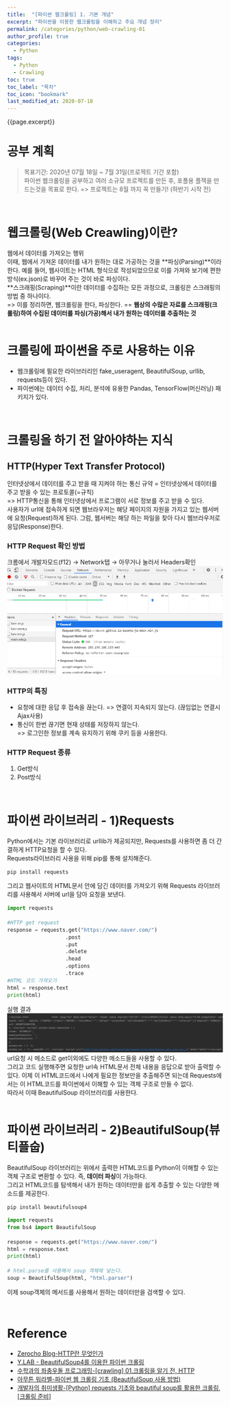 ```yaml
---
title:  "[파이썬 웹크롤링] 1. 기본 개념"
excerpt: "파이썬을 이용한 웹크롤링을 이해하고 주요 개념 정리"
permalink: /categories/python/web-crawling-01
author_profile: true
categories:
  - Python
tags:
  - Python
  - Crawling 
toc: true
toc_label: "목차"
toc_icon: "bookmark"
last_modified_at: 2020-07-18
---
```


{{page.excerpt}}  

# 공부 계획  
> 목표기간: 2020년 07월 18일 ~ 7월 31일(프로젝트 기간 포함)  
파이썬 웹크롤링을 공부하고 여러 소규모 프로젝트를 만든 후, 포폴용 플젝을 만드는것을 목표로 한다.
=> 프로젝트는 8월 까지 꼭 만들기! (하반기 시작 전)  
<br/>

# 웹크롤링(Web Creawling)이란?
웹에서 데이터를 가져오는 행위   
이때, 웹에서 가져온 데이터를 내가 원하는 대로 가공하는 것을 **파싱(Parsing)**이라 한다.
예를 들어, 웹사이트는 HTML 형식으로 작성되었으므로 이를 가져와 보기에 편한 방식(ex.json)로 바꾸어 주는 것이 바로 파싱이다.  
**스크래핑(Scraping)**이란 데이터를 수집하는 모든 과정으로, 크롤링은 스크래핑의 방법 중 하나이다.  
=> 이를 정리하면, 웹크롤링을 한다, 파싱한다. == **웹상의 수많은 자료를 스크래핑(크롤링)하여 수집된 데이터를 파싱(가공)해서 내가 원하는 데이터를 추출하는 것**  
<br/>

# 크롤링에 파이썬을 주로 사용하는 이유
* 웹크롤링에 필요한 라이브러리인  fake_useragent, BeautifulSoup, urllib, requests등이 있다.
* 파이썬에는 데이터 수집, 처리, 분석에 유용한 Pandas, TensorFlow(머신러닝) 패키지가 있다.  
<br/>

# 크롤링을 하기 전 알아야하는 지식
## HTTP(Hyper Text Transfer Protocol)
인터넷상에서 데이터를 주고 받을 때 지켜야 하는 통신 규약
= 인터넷상에서 데이터를 주고 받을 수 있는 프로토콜(=규칙)  
=> HTTP통신을 통해 인터넷상에서 프로그램이 서로 정보를 주고 받을 수 있다.  
사용자가 url에 접속하게 되면 웹브라우저는 해당 페이지의 자원을 가지고 있는 웹서버에 요청(Request)하게 된다.
그럼, 웹서버는 해당 하는 파일을 찾아 다시 웹브라우저로 응답(Response)한다.

### HTTP Request 확인 방법
크롬에서 개발자모드(f12) → Network탭 → 아무거나 눌러서 Headers확인   
![f12](/assets/images/f12_http.PNG)  
 
### HTTP의 특징
* 요청에 대한 응답 후 접속을 끊는다.
  => 연결이 지속되지 않는다. (끊임없는 연결시 Ajax사용)  
* 통신이 한번 끊기면 현재 상태를 저장하지 않는다.  
  => 로그인한 정보를 계속 유지하기 위해 쿠키 등을 사용한다.  

### HTTP Request 종류
1. Get방식 
2. Post방식  
<br/>

# 파이썬 라이브러리 - 1)Requests
Python에서는 기본 라이브러리로 urllib가 제공되지만, Requests를 사용하면 좀 더 간결하게 HTTP요청을 할 수 있다.  
Requests라이브러리 사용을 위해 pip를 통해 설치해준다.
```
pip install requests  
```
그리고 웹사이트의 HTML문서 안에 담긴 데이터를 가져오기 위해 Requests 라이브러리를 사용해서 서버에 url을 담아 요청을 보낸다.  
```python
import requests

#HTTP get request
response = requests.get("https://www.naver.com/")
                   .post
                   .put
                   .delete
                   .head
                   .options
                   .trace
#HTML 코드 가져오기
html = response.text
print(html)
```
실행 결과  
![requests_exec](/assets/images/requests_exec.PNG) 
url요청 시 메소드로 get이외에도 다양한 메소드들을 사용할 수 있다.  
그리고 코드 실행해주면 요청한 url속 HTML문서 전체 내용을 응답으로 받아 출력할 수 있다.
이제 이 HTML코드에서 나에게 필요한 정보만을 추출해주면 되는데 Requests에서는 이 HTML코드를 파이썬에서 이해할 수 있는 객체 구조로 만들 수 없다.  
따라서 이때 BeautifulSoup 라이브러리를 사용한다.    
<br/>

# 파이썬 라이브러리 - 2)BeautifulSoup(뷰티플숩)
BeautifulSoup 라이브러리는 위에서 출력한 HTML코드를 Python이 이해할 수 있는 객체 구조로 변환할 수 있다. 즉, **데이터 파싱**이 가능하다.  
그리고 HTML코드를 탐색해서 내가 원하는 데이터만을 쉽게 추출할 수 있는 다양한 메소드를 제공한다. 
```
pip install beautifulsoup4
```
```python
import requests
from bs4 import BeautifulSoup

response = requests.get("https://www.naver.com/")
html = response.text
print(html)

# html.parse를 사용해서 soup 객체에 넣는다.
soup = BeautifulSoup(html, "html.parser")
```
이제 soup객체의 메서드를 사용해서 원하는 데이터만을 검색할 수 있다.  


<br/>

# Reference
* [Zerocho Blog-HTTP란 무엇인가](https://www.zerocho.com/category/HTTP/post/5b344f3af94472001b17f2da)
* [Y.LAB - BeautifulSoup4를 이용한 파이썬 크롤링](https://yamalab.tistory.com/64)
* [수학과의 좌충우돌 프로그래밍-[crawling] 01.크롤링을 알기 전, HTTP](https://ssungkang.tistory.com/entry/crawling-01%ED%81%AC%EB%A1%A4%EB%A7%81%EC%9D%84-%EC%95%8C%EA%B8%B0-%EC%A0%84-HTTP)
* [아무튼 워라벨-파이썬 웹 크롤링 기초 (BeautifulSoup 사용 방법)](http://hleecaster.com/python-web-crawling-with-beautifulsoup/)
* [개발자의 취미생활-[Python] requests 기초와 beautiful soup를 활용한 크롤링, [크롤링 준비]](https://rednooby.tistory.com/97)